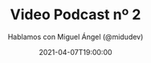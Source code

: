 ---
title: 'Video Podcast nº 2'
date: '2021-04-07T19:00:00'
author: 'Hablamos con Miguel Ángel (@midudev)'
img: '/images/02-antes.jpg'
alt: 'Video Podcast nº 2 - Hablamos con Miguel Ángel (@midudev). 7 de Abril, 19.00 horas. Thanks to Avatar Recep Kütük & Pierre - Louis Anceau for their icons.'
body: ''
video: 'https://www.youtube.com/watch?v=lVh7wJ3TKY4'
publishVideo: false
--- 
